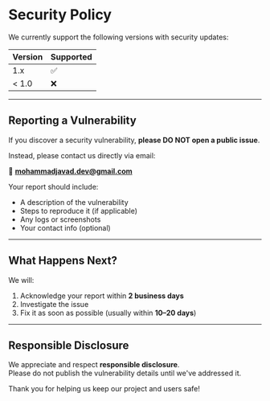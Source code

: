 # Security Policy


We currently support the following versions with security updates:

| Version | Supported |
| ------- | --------- |
| 1.x     | ✅         |
| < 1.0   | ❌         |

---

## Reporting a Vulnerability

If you discover a security vulnerability, **please DO NOT open a public issue**.

Instead, please contact us directly via email:

📧 **mohammadjavad.dev@gmail.com** 


Your report should include:
- A description of the vulnerability
- Steps to reproduce it (if applicable)
- Any logs or screenshots
- Your contact info (optional)

---

## What Happens Next?

We will:
1. Acknowledge your report within **2 business days**
2. Investigate the issue
3. Fix it as soon as possible (usually within **10–20 days**)

---

## Responsible Disclosure

We appreciate and respect **responsible disclosure**.  
Please do not publish the vulnerability details until we've addressed it.

Thank you for helping us keep our project and users safe!

